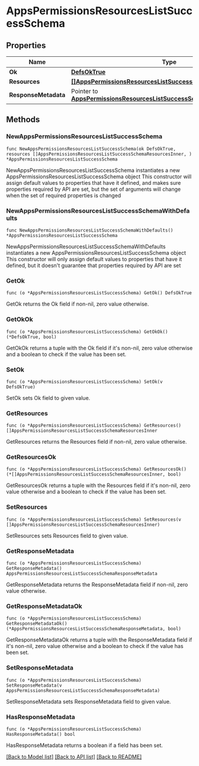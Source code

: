 # AppsPermissionsResourcesListSuccessSchema

## Properties

Name | Type | Description | Notes
------------ | ------------- | ------------- | -------------
**Ok** | [**DefsOkTrue**](DefsOkTrue.md) |  | 
**Resources** | [**[]AppsPermissionsResourcesListSuccessSchemaResourcesInner**](AppsPermissionsResourcesListSuccessSchemaResourcesInner.md) |  | 
**ResponseMetadata** | Pointer to [**AppsPermissionsResourcesListSuccessSchemaResponseMetadata**](AppsPermissionsResourcesListSuccessSchemaResponseMetadata.md) |  | [optional] 

## Methods

### NewAppsPermissionsResourcesListSuccessSchema

`func NewAppsPermissionsResourcesListSuccessSchema(ok DefsOkTrue, resources []AppsPermissionsResourcesListSuccessSchemaResourcesInner, ) *AppsPermissionsResourcesListSuccessSchema`

NewAppsPermissionsResourcesListSuccessSchema instantiates a new AppsPermissionsResourcesListSuccessSchema object
This constructor will assign default values to properties that have it defined,
and makes sure properties required by API are set, but the set of arguments
will change when the set of required properties is changed

### NewAppsPermissionsResourcesListSuccessSchemaWithDefaults

`func NewAppsPermissionsResourcesListSuccessSchemaWithDefaults() *AppsPermissionsResourcesListSuccessSchema`

NewAppsPermissionsResourcesListSuccessSchemaWithDefaults instantiates a new AppsPermissionsResourcesListSuccessSchema object
This constructor will only assign default values to properties that have it defined,
but it doesn't guarantee that properties required by API are set

### GetOk

`func (o *AppsPermissionsResourcesListSuccessSchema) GetOk() DefsOkTrue`

GetOk returns the Ok field if non-nil, zero value otherwise.

### GetOkOk

`func (o *AppsPermissionsResourcesListSuccessSchema) GetOkOk() (*DefsOkTrue, bool)`

GetOkOk returns a tuple with the Ok field if it's non-nil, zero value otherwise
and a boolean to check if the value has been set.

### SetOk

`func (o *AppsPermissionsResourcesListSuccessSchema) SetOk(v DefsOkTrue)`

SetOk sets Ok field to given value.


### GetResources

`func (o *AppsPermissionsResourcesListSuccessSchema) GetResources() []AppsPermissionsResourcesListSuccessSchemaResourcesInner`

GetResources returns the Resources field if non-nil, zero value otherwise.

### GetResourcesOk

`func (o *AppsPermissionsResourcesListSuccessSchema) GetResourcesOk() (*[]AppsPermissionsResourcesListSuccessSchemaResourcesInner, bool)`

GetResourcesOk returns a tuple with the Resources field if it's non-nil, zero value otherwise
and a boolean to check if the value has been set.

### SetResources

`func (o *AppsPermissionsResourcesListSuccessSchema) SetResources(v []AppsPermissionsResourcesListSuccessSchemaResourcesInner)`

SetResources sets Resources field to given value.


### GetResponseMetadata

`func (o *AppsPermissionsResourcesListSuccessSchema) GetResponseMetadata() AppsPermissionsResourcesListSuccessSchemaResponseMetadata`

GetResponseMetadata returns the ResponseMetadata field if non-nil, zero value otherwise.

### GetResponseMetadataOk

`func (o *AppsPermissionsResourcesListSuccessSchema) GetResponseMetadataOk() (*AppsPermissionsResourcesListSuccessSchemaResponseMetadata, bool)`

GetResponseMetadataOk returns a tuple with the ResponseMetadata field if it's non-nil, zero value otherwise
and a boolean to check if the value has been set.

### SetResponseMetadata

`func (o *AppsPermissionsResourcesListSuccessSchema) SetResponseMetadata(v AppsPermissionsResourcesListSuccessSchemaResponseMetadata)`

SetResponseMetadata sets ResponseMetadata field to given value.

### HasResponseMetadata

`func (o *AppsPermissionsResourcesListSuccessSchema) HasResponseMetadata() bool`

HasResponseMetadata returns a boolean if a field has been set.


[[Back to Model list]](../README.md#documentation-for-models) [[Back to API list]](../README.md#documentation-for-api-endpoints) [[Back to README]](../README.md)


